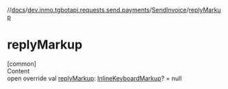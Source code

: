 //[docs](../../../index.md)/[dev.inmo.tgbotapi.requests.send.payments](../index.md)/[SendInvoice](index.md)/[replyMarkup](reply-markup.md)



# replyMarkup  
[common]  
Content  
open override val [replyMarkup](reply-markup.md): [InlineKeyboardMarkup](../../dev.inmo.tgbotapi.types.buttons/-inline-keyboard-markup/index.md)? = null  



